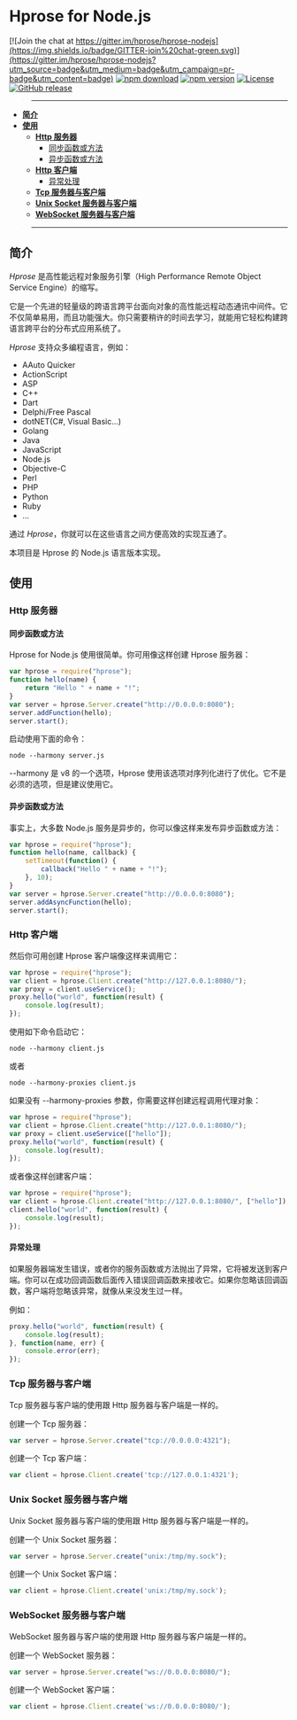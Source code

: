 # Hprose for Node.js

[![Join the chat at https://gitter.im/hprose/hprose-nodejs](https://img.shields.io/badge/GITTER-join%20chat-green.svg)](https://gitter.im/hprose/hprose-nodejs?utm_source=badge&utm_medium=badge&utm_campaign=pr-badge&utm_content=badge)
[![npm download](https://img.shields.io/npm/dm/hprose.svg)](https://www.npmjs.com/package/hprose)
[![npm version](https://img.shields.io/npm/v/hprose.svg)](https://www.npmjs.com/package/hprose)
[![License](https://img.shields.io/npm/l/hprose.svg)](http://opensource.org/licenses/MIT)
[![GitHub release](https://img.shields.io/github/release/hprose/hprose-nodejs.svg)](https://github.com/hprose/hprose-nodejs/releases)

>---
- **[简介](#简介)**
- **[使用](#使用)**
    - **[Http 服务器](#http-服务器)**
        - [同步函数或方法](#同步函数或方法)
        - [异步函数或方法](#异步函数或方法)
    - **[Http 客户端](#http-客户端)**
        - [异常处理](#异常处理)
    - **[Tcp 服务器与客户端](#tcp-服务器与客户端)**
    - **[Unix Socket 服务器与客户端](#unix-socket-服务器与客户端)**
    - **[WebSocket 服务器与客户端](#websocket-服务器与客户端)**

>---

## 简介

*Hprose* 是高性能远程对象服务引擎（High Performance Remote Object Service Engine）的缩写。

它是一个先进的轻量级的跨语言跨平台面向对象的高性能远程动态通讯中间件。它不仅简单易用，而且功能强大。你只需要稍许的时间去学习，就能用它轻松构建跨语言跨平台的分布式应用系统了。

*Hprose* 支持众多编程语言，例如：

* AAuto Quicker
* ActionScript
* ASP
* C++
* Dart
* Delphi/Free Pascal
* dotNET(C#, Visual Basic...)
* Golang
* Java
* JavaScript
* Node.js
* Objective-C
* Perl
* PHP
* Python
* Ruby
* ...

通过 *Hprose*，你就可以在这些语言之间方便高效的实现互通了。

本项目是 Hprose 的 Node.js 语言版本实现。

## 使用

### Http 服务器

#### 同步函数或方法

Hprose for Node.js 使用很简单。你可用像这样创建 Hprose 服务器：

```javascript
var hprose = require("hprose");
function hello(name) {
    return "Hello " + name + "!";
}
var server = hprose.Server.create("http://0.0.0.0:8080");
server.addFunction(hello);
server.start();
```

启动使用下面的命令：

    node --harmony server.js

--harmony 是 v8 的一个选项，Hprose 使用该选项对序列化进行了优化。它不是必须的选项，但是建议使用它。

#### 异步函数或方法

事实上，大多数 Node.js 服务是异步的，你可以像这样来发布异步函数或方法：

```javascript
var hprose = require("hprose");
function hello(name, callback) {
    setTimeout(function() {
        callback("Hello " + name + "!");
    }, 10);
}
var server = hprose.Server.create("http://0.0.0.0:8080");
server.addAsyncFunction(hello);
server.start();
```

### Http 客户端

然后你可用创建 Hprose 客户端像这样来调用它：

```javascript
var hprose = require("hprose");
var client = hprose.Client.create("http://127.0.0.1:8080/");
var proxy = client.useService();
proxy.hello("world", function(result) {
    console.log(result);
});
```

使用如下命令启动它：

    node --harmony client.js

或者

    node --harmony-proxies client.js

如果没有 --harmony-proxies 参数，你需要这样创建远程调用代理对象：

```javascript
var hprose = require("hprose");
var client = hprose.Client.create("http://127.0.0.1:8080/");
var proxy = client.useService(["hello"]);
proxy.hello("world", function(result) {
    console.log(result);
});
```

或者像这样创建客户端：

```javascript
var hprose = require("hprose");
var client = hprose.Client.create("http://127.0.0.1:8080/", ["hello"]);
client.hello("world", function(result) {
    console.log(result);
});
```

#### 异常处理

如果服务器端发生错误，或者你的服务函数或方法抛出了异常，它将被发送到客户端。你可以在成功回调函数后面传入错误回调函数来接收它。如果你忽略该回调函数，客户端将忽略该异常，就像从来没发生过一样。

例如：

```javascript
proxy.hello("world", function(result) {
    console.log(result);
}, function(name, err) {
    console.error(err);
});
```

### Tcp 服务器与客户端

Tcp 服务器与客户端的使用跟 Http 服务器与客户端是一样的。

创建一个 Tcp 服务器：

```javascript
var server = hprose.Server.create("tcp://0.0.0.0:4321");
```

创建一个 Tcp 客户端：

```javascript
var client = hprose.Client.create('tcp://127.0.0.1:4321');
```
### Unix Socket 服务器与客户端

Unix Socket 服务器与客户端的使用跟 Http 服务器与客户端是一样的。

创建一个 Unix Socket 服务器：

```javascript
var server = hprose.Server.create("unix:/tmp/my.sock");
```

创建一个 Unix Socket 客户端：

```javascript
var client = hprose.Client.create('unix:/tmp/my.sock');
```

### WebSocket 服务器与客户端

WebSocket 服务器与客户端的使用跟 Http 服务器与客户端是一样的。

创建一个 WebSocket 服务器：

```javascript
var server = hprose.Server.create("ws://0.0.0.0:8080/");
```

创建一个 WebSocket 客户端：

```javascript
var client = hprose.Client.create('ws://0.0.0.0:8080/');
```
